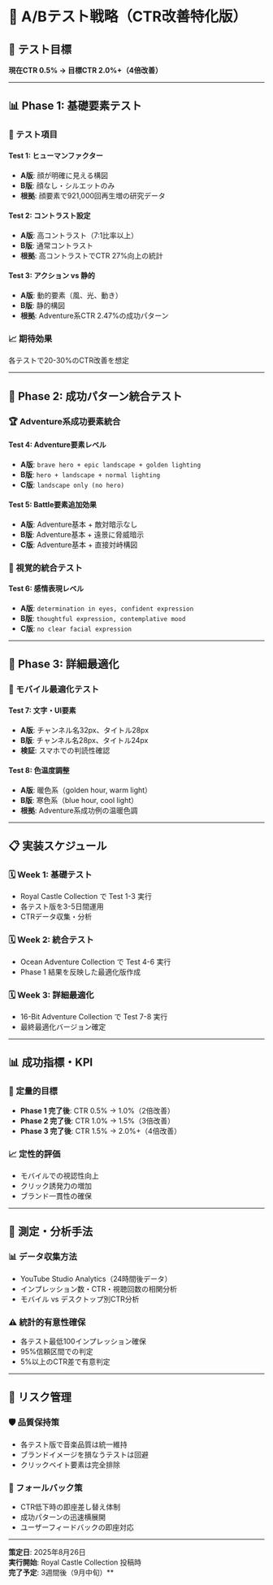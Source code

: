# 🧪 A/Bテスト戦略（CTR改善特化版）

## 🎯 テスト目標
**現在CTR 0.5% → 目標CTR 2.0%+（4倍改善）**

---

## 📊 Phase 1: 基礎要素テスト

### 🔬 テスト項目

#### Test 1: ヒューマンファクター
- **A版**: 顔が明確に見える構図
- **B版**: 顔なし・シルエットのみ
- **根拠**: 顔要素で921,000回再生増の研究データ

#### Test 2: コントラスト設定
- **A版**: 高コントラスト（7:1比率以上）
- **B版**: 通常コントラスト
- **根拠**: 高コントラストでCTR 27%向上の統計

#### Test 3: アクション vs 静的
- **A版**: 動的要素（風、光、動き）
- **B版**: 静的構図
- **根拠**: Adventure系CTR 2.47%の成功パターン

### 📈 期待効果
各テストで20-30%のCTR改善を想定

---

## 🚀 Phase 2: 成功パターン統合テスト

### 🏆 Adventure系成功要素統合

#### Test 4: Adventure要素レベル
- **A版**: `brave hero + epic landscape + golden lighting`
- **B版**: `hero + landscape + normal lighting`
- **C版**: `landscape only (no hero)`

#### Test 5: Battle要素追加効果
- **A版**: Adventure基本 + 敵対暗示なし
- **B版**: Adventure基本 + 遠景に脅威暗示
- **C版**: Adventure基本 + 直接対峙構図

### 🎨 視覚的統合テスト

#### Test 6: 感情表現レベル
- **A版**: `determination in eyes, confident expression`
- **B版**: `thoughtful expression, contemplative mood`  
- **C版**: `no clear facial expression`

---

## 🔄 Phase 3: 詳細最適化

### 📱 モバイル最適化テスト

#### Test 7: 文字・UI要素
- **A版**: チャンネル名32px、タイトル28px
- **B版**: チャンネル名28px、タイトル24px
- **検証**: スマホでの判読性確認

#### Test 8: 色温度調整
- **A版**: 暖色系（golden hour, warm light）
- **B版**: 寒色系（blue hour, cool light）
- **根拠**: Adventure系成功例の温暖色調

---

## 📋 実装スケジュール

### 🗓️ Week 1: 基礎テスト
- Royal Castle Collection で Test 1-3 実行
- 各テスト版を3-5日間運用
- CTRデータ収集・分析

### 🗓️ Week 2: 統合テスト  
- Ocean Adventure Collection で Test 4-6 実行
- Phase 1 結果を反映した最適化版作成

### 🗓️ Week 3: 詳細最適化
- 16-Bit Adventure Collection で Test 7-8 実行
- 最終最適化バージョン確定

---

## 📊 成功指標・KPI

### 🎯 定量的目標
- **Phase 1 完了後**: CTR 0.5% → 1.0%（2倍改善）
- **Phase 2 完了後**: CTR 1.0% → 1.5%（3倍改善）  
- **Phase 3 完了後**: CTR 1.5% → 2.0%+（4倍改善）

### 📈 定性的評価
- モバイルでの視認性向上
- クリック誘発力の増加
- ブランド一貫性の確保

---

## 🔧 測定・分析手法

### 📊 データ収集方法
- YouTube Studio Analytics（24時間後データ）
- インプレッション数・CTR・視聴回数の相関分析
- モバイル vs デスクトップ別CTR分析

### ⚠️ 統計的有意性確保
- 各テスト最低100インプレッション確保
- 95%信頼区間での判定
- 5%以上のCTR差で有意判定

---

## 🚨 リスク管理

### 🛡️ 品質保持策
- 各テスト版で音楽品質は統一維持
- ブランドイメージを損なうテストは回避
- クリックベイト要素は完全排除

### 🔄 フォールバック策
- CTR低下時の即座差し替え体制
- 成功パターンの迅速横展開
- ユーザーフィードバックの即座対応

---

**策定日**: 2025年8月26日  
**実行開始**: Royal Castle Collection 投稿時  
**完了予定**: 3週間後（9月中旬）**
